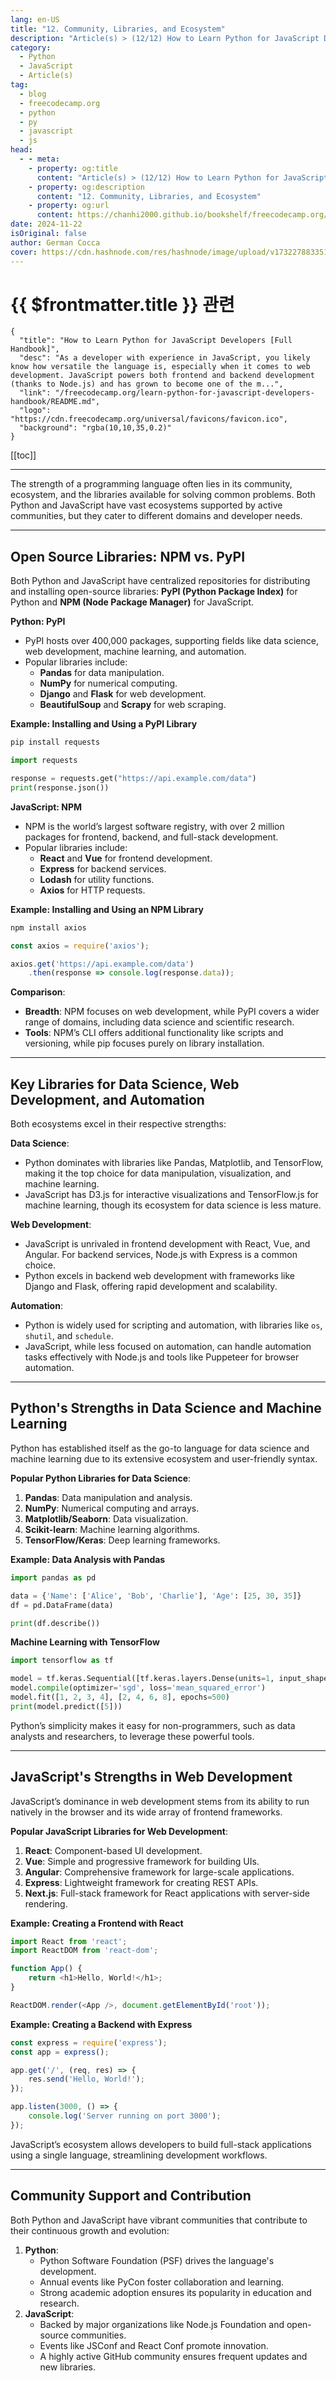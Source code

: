 ```yaml
---
lang: en-US
title: "12. Community, Libraries, and Ecosystem"
description: "Article(s) > (12/12) How to Learn Python for JavaScript Developers [Full Handbook]"
category:
  - Python
  - JavaScript
  - Article(s)
tag:
  - blog
  - freecodecamp.org
  - python
  - py
  - javascript
  - js
head:
  - - meta:
    - property: og:title
      content: "Article(s) > (12/12) How to Learn Python for JavaScript Developers [Full Handbook]"
    - property: og:description
      content: "12. Community, Libraries, and Ecosystem"
    - property: og:url
      content: https://chanhi2000.github.io/bookshelf/freecodecamp.org/learn-python-for-javascript-developers-handbook/12-community-libraries-and-ecosystem.html
date: 2024-11-22
isOriginal: false
author: German Cocca
cover: https://cdn.hashnode.com/res/hashnode/image/upload/v1732278833514/c23ea6ad-25b9-45c9-a7a7-c32499ca1d8b.jpeg
---
```


# {{ $frontmatter.title }} 관련

```component VPCard
{
  "title": "How to Learn Python for JavaScript Developers [Full Handbook]",
  "desc": "As a developer with experience in JavaScript, you likely know how versatile the language is, especially when it comes to web development. JavaScript powers both frontend and backend development (thanks to Node.js) and has grown to become one of the m...",
  "link": "/freecodecamp.org/learn-python-for-javascript-developers-handbook/README.md",
  "logo": "https://cdn.freecodecamp.org/universal/favicons/favicon.ico",
  "background": "rgba(10,10,35,0.2)"
}
```

[[toc]]

---

<SiteInfo
  name="How to Learn Python for JavaScript Developers [Full Handbook]"
  desc="As a developer with experience in JavaScript, you likely know how versatile the language is, especially when it comes to web development. JavaScript powers both frontend and backend development (thanks to Node.js) and has grown to become one of the m..."
  url="https://freecodecamp.org/news/learn-python-for-javascript-developers-handbook#heading-12-community-libraries-and-ecosystem"
  logo="https://cdn.freecodecamp.org/universal/favicons/favicon.ico"
  preview="https://cdn.hashnode.com/res/hashnode/image/upload/v1727862097228/24433377-ebb8-49b5-b0ee-5736f629399d.png"/>

The strength of a programming language often lies in its community, ecosystem, and the libraries available for solving common problems. Both Python and JavaScript have vast ecosystems supported by active communities, but they cater to different domains and developer needs.

---

## Open Source Libraries: NPM vs. PyPI

Both Python and JavaScript have centralized repositories for distributing and installing open-source libraries: **PyPI (Python Package Index)** for Python and **NPM (Node Package Manager)** for JavaScript.

**Python: PyPI**

- PyPI hosts over 400,000 packages, supporting fields like data science, web development, machine learning, and automation.
- Popular libraries include:
  - **Pandas** for data manipulation.
  - **NumPy** for numerical computing.
  - **Django** and **Flask** for web development.
  - **BeautifulSoup** and **Scrapy** for web scraping.

**Example: Installing and Using a PyPI Library**

```bash
pip install requests
```

```py
import requests

response = requests.get("https://api.example.com/data")
print(response.json())
```

**JavaScript: NPM**

- NPM is the world’s largest software registry, with over 2 million packages for frontend, backend, and full-stack development.
- Popular libraries include:
  - **React** and **Vue** for frontend development.
  - **Express** for backend services.
  - **Lodash** for utility functions.
  - **Axios** for HTTP requests.

**Example: Installing and Using an NPM Library**

```bash
npm install axios
```

```js
const axios = require('axios');

axios.get('https://api.example.com/data')
    .then(response => console.log(response.data));
```

**Comparison**:

- **Breadth**: NPM focuses on web development, while PyPI covers a wider range of domains, including data science and scientific research.
- **Tools**: NPM’s CLI offers additional functionality like scripts and versioning, while pip focuses purely on library installation.

---

## Key Libraries for Data Science, Web Development, and Automation

Both ecosystems excel in their respective strengths:

**Data Science**:

- Python dominates with libraries like Pandas, Matplotlib, and TensorFlow, making it the top choice for data manipulation, visualization, and machine learning.
- JavaScript has D3.js for interactive visualizations and TensorFlow.js for machine learning, though its ecosystem for data science is less mature.
    

**Web Development**:

- JavaScript is unrivaled in frontend development with React, Vue, and Angular. For backend services, Node.js with Express is a common choice.
- Python excels in backend web development with frameworks like Django and Flask, offering rapid development and scalability.
    

**Automation**:

- Python is widely used for scripting and automation, with libraries like `os`, `shutil`, and `schedule`.
- JavaScript, while less focused on automation, can handle automation tasks effectively with Node.js and tools like Puppeteer for browser automation.
    

---

## Python's Strengths in Data Science and Machine Learning

Python has established itself as the go-to language for data science and machine learning due to its extensive ecosystem and user-friendly syntax.

**Popular Python Libraries for Data Science**:

1. **Pandas**: Data manipulation and analysis.
2. **NumPy**: Numerical computing and arrays.
3. **Matplotlib/Seaborn**: Data visualization.
4. **Scikit-learn**: Machine learning algorithms.
5. **TensorFlow/Keras**: Deep learning frameworks.
    

**Example: Data Analysis with Pandas**

```py
import pandas as pd

data = {'Name': ['Alice', 'Bob', 'Charlie'], 'Age': [25, 30, 35]}
df = pd.DataFrame(data)

print(df.describe())
```

**Machine Learning with TensorFlow**

```py
import tensorflow as tf

model = tf.keras.Sequential([tf.keras.layers.Dense(units=1, input_shape=[1])])
model.compile(optimizer='sgd', loss='mean_squared_error')
model.fit([1, 2, 3, 4], [2, 4, 6, 8], epochs=500)
print(model.predict([5]))
```

Python’s simplicity makes it easy for non-programmers, such as data analysts and researchers, to leverage these powerful tools.

---

## JavaScript's Strengths in Web Development

JavaScript’s dominance in web development stems from its ability to run natively in the browser and its wide array of frontend frameworks.

**Popular JavaScript Libraries for Web Development**:

1. **React**: Component-based UI development.
2. **Vue**: Simple and progressive framework for building UIs.
3. **Angular**: Comprehensive framework for large-scale applications.
4. **Express**: Lightweight framework for creating REST APIs.
5. **Next.js**: Full-stack framework for React applications with server-side rendering.
    

**Example: Creating a Frontend with React**

```js
import React from 'react';
import ReactDOM from 'react-dom';

function App() {
    return <h1>Hello, World!</h1>;
}

ReactDOM.render(<App />, document.getElementById('root'));
```

**Example: Creating a Backend with Express**

```js
const express = require('express');
const app = express();

app.get('/', (req, res) => {
    res.send('Hello, World!');
});

app.listen(3000, () => {
    console.log('Server running on port 3000');
});
```

JavaScript’s ecosystem allows developers to build full-stack applications using a single language, streamlining development workflows.

---

## Community Support and Contribution

Both Python and JavaScript have vibrant communities that contribute to their continuous growth and evolution:

1. **Python**:
    - Python Software Foundation (PSF) drives the language's development.
    - Annual events like PyCon foster collaboration and learning.
    - Strong academic adoption ensures its popularity in education and research.
2. **JavaScript**:
    - Backed by major organizations like Node.js Foundation and open-source communities.
    - Events like JSConf and React Conf promote innovation.
    - A highly active GitHub community ensures frequent updates and new libraries.

<!-- TODO: 작성 -->